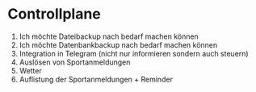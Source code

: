 # Controllplane

1. Ich möchte Dateibackup nach bedarf machen können
2. Ich möchte Datenbankbackup nach bedarf machen können
3. Integration in Telegram (nicht nur informieren sondern auch steuern)
4. Auslösen von Sportanmeldungen
5. Wetter
6. Auflistung der Sportanmeldungen + Reminder
